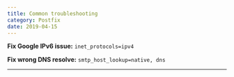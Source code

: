 ```yaml
---
title: Common troubleshooting
category: Postfix
date: 2019-04-15
---
```


**Fix Google IPv6 issue:**
`inet_protocols=ipv4`

**Fix wrong DNS resolve:**
`smtp_host_lookup=native, dns`

-----